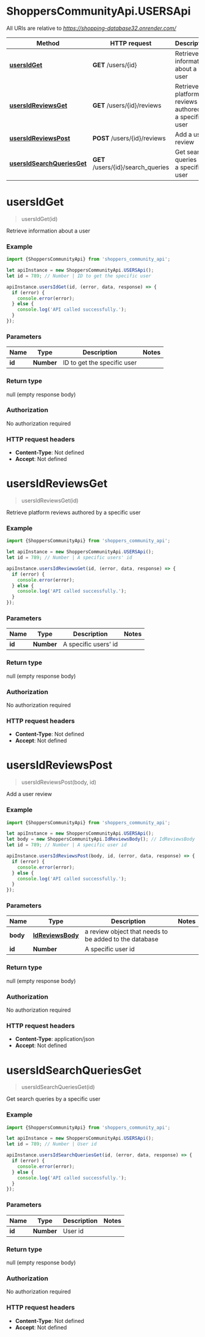 # ShoppersCommunityApi.USERSApi

All URIs are relative to *https://shopping-database32.onrender.com/*

Method | HTTP request | Description
------------- | ------------- | -------------
[**usersIdGet**](USERSApi.md#usersIdGet) | **GET** /users/{id} | Retrieve information about a user
[**usersIdReviewsGet**](USERSApi.md#usersIdReviewsGet) | **GET** /users/{id}/reviews | Retrieve platform reviews authored by a specific user
[**usersIdReviewsPost**](USERSApi.md#usersIdReviewsPost) | **POST** /users/{id}/reviews | Add a user review
[**usersIdSearchQueriesGet**](USERSApi.md#usersIdSearchQueriesGet) | **GET** /users/{id}/search_queries | Get search queries by a specific user

<a name="usersIdGet"></a>
# **usersIdGet**
> usersIdGet(id)

Retrieve information about a user

### Example
```javascript
import {ShoppersCommunityApi} from 'shoppers_community_api';

let apiInstance = new ShoppersCommunityApi.USERSApi();
let id = 789; // Number | ID to get the specific user

apiInstance.usersIdGet(id, (error, data, response) => {
  if (error) {
    console.error(error);
  } else {
    console.log('API called successfully.');
  }
});
```

### Parameters

Name | Type | Description  | Notes
------------- | ------------- | ------------- | -------------
 **id** | **Number**| ID to get the specific user | 

### Return type

null (empty response body)

### Authorization

No authorization required

### HTTP request headers

 - **Content-Type**: Not defined
 - **Accept**: Not defined

<a name="usersIdReviewsGet"></a>
# **usersIdReviewsGet**
> usersIdReviewsGet(id)

Retrieve platform reviews authored by a specific user

### Example
```javascript
import {ShoppersCommunityApi} from 'shoppers_community_api';

let apiInstance = new ShoppersCommunityApi.USERSApi();
let id = 789; // Number | A specific users' id

apiInstance.usersIdReviewsGet(id, (error, data, response) => {
  if (error) {
    console.error(error);
  } else {
    console.log('API called successfully.');
  }
});
```

### Parameters

Name | Type | Description  | Notes
------------- | ------------- | ------------- | -------------
 **id** | **Number**| A specific users&#x27; id | 

### Return type

null (empty response body)

### Authorization

No authorization required

### HTTP request headers

 - **Content-Type**: Not defined
 - **Accept**: Not defined

<a name="usersIdReviewsPost"></a>
# **usersIdReviewsPost**
> usersIdReviewsPost(body, id)

Add a user review

### Example
```javascript
import {ShoppersCommunityApi} from 'shoppers_community_api';

let apiInstance = new ShoppersCommunityApi.USERSApi();
let body = new ShoppersCommunityApi.IdReviewsBody(); // IdReviewsBody | a review object that needs to be added to the database
let id = 789; // Number | A specific user id

apiInstance.usersIdReviewsPost(body, id, (error, data, response) => {
  if (error) {
    console.error(error);
  } else {
    console.log('API called successfully.');
  }
});
```

### Parameters

Name | Type | Description  | Notes
------------- | ------------- | ------------- | -------------
 **body** | [**IdReviewsBody**](IdReviewsBody.md)| a review object that needs to be added to the database | 
 **id** | **Number**| A specific user id | 

### Return type

null (empty response body)

### Authorization

No authorization required

### HTTP request headers

 - **Content-Type**: application/json
 - **Accept**: Not defined

<a name="usersIdSearchQueriesGet"></a>
# **usersIdSearchQueriesGet**
> usersIdSearchQueriesGet(id)

Get search queries by a specific user

### Example
```javascript
import {ShoppersCommunityApi} from 'shoppers_community_api';

let apiInstance = new ShoppersCommunityApi.USERSApi();
let id = 789; // Number | User id

apiInstance.usersIdSearchQueriesGet(id, (error, data, response) => {
  if (error) {
    console.error(error);
  } else {
    console.log('API called successfully.');
  }
});
```

### Parameters

Name | Type | Description  | Notes
------------- | ------------- | ------------- | -------------
 **id** | **Number**| User id | 

### Return type

null (empty response body)

### Authorization

No authorization required

### HTTP request headers

 - **Content-Type**: Not defined
 - **Accept**: Not defined

